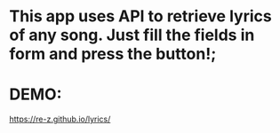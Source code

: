 # This app uses API to retrieve lyrics of any song. Just fill the fields in form and press the button!;


# DEMO:
https://re-z.github.io/lyrics/

